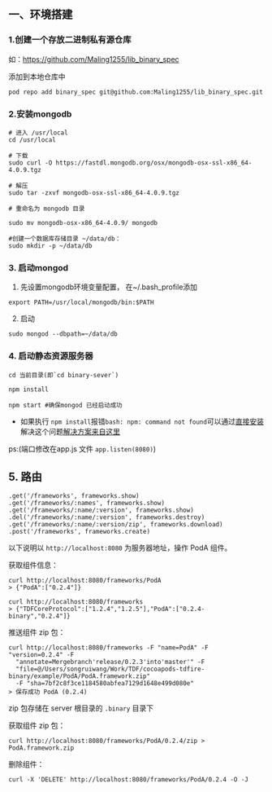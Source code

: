 ## 一、环境搭建

### 1.创建一个存放二进制私有源仓库

如：https://github.com/Maling1255/lib_binary_spec

添加到本地仓库中

``` 
pod repo add binary_spec git@github.com:Maling1255/lib_binary_spec.git
```

### 2.安装mongodb

```
# 进入 /usr/local
cd /usr/local

# 下载
sudo curl -O https://fastdl.mongodb.org/osx/mongodb-osx-ssl-x86_64-4.0.9.tgz

# 解压
sudo tar -zxvf mongodb-osx-ssl-x86_64-4.0.9.tgz

# 重命名为 mongodb 目录

sudo mv mongodb-osx-x86_64-4.0.9/ mongodb

#创建一个数据库存储目录 ~/data/db：
sudo mkdir -p ~/data/db
```

### 3. 启动mongod

1. 先设置mongodb环境变量配置， 在~/.bash_profile添加

```
export PATH=/usr/local/mongodb/bin:$PATH 
```

2. 启动
``` 
sudo mongod --dbpath=~/data/db
```

### 4. 启动静态资源服务器

```
cd 当前目录(即`cd binary-sever`)

npm install

npm start #确保mongod 已经启动成功

```

>
 - 如果执行 `npm install`报错` bash: npm: command not found `可以通过[直接安装](https://nodejs.org/en/)解决这个问题[解决方案来自这里](https://stackoverflow.com/questions/45585029/bash-npm-command-not-found)


ps:(端口修改在app.js 文件 `app.listen(8080)`)
## 5. 路由

```
.get('/frameworks', frameworks.show)
.get('/frameworks/:names', frameworks.show)
.get('/frameworks/:name/:version', frameworks.show)
.del('/frameworks/:name/:version', frameworks.destroy)
.get('/frameworks/:name/:version/zip', frameworks.download)
.post('/frameworks', frameworks.create)
```

以下说明以 `http://localhost:8080` 为服务器地址，操作 PodA 组件。

获取组件信息：

```
curl http://localhost:8080/frameworks/PodA
> {"PodA":["0.2.4"]}

curl http://localhost:8080/frameworks
> {"TDFCoreProtocol":["1.2.4","1.2.5"],"PodA":["0.2.4-binary","0.2.4"]}
```

推送组件 zip 包：

```
curl http://localhost:8080/frameworks -F "name=PodA" -F "version=0.2.4" -F
  "annotate=Mergebranch'release/0.2.3'into'master'" -F
  "file=@/Users/songruiwang/Work/TDF/cocoapods-tdfire-binary/example/PodA/PodA.framework.zip"
  -F "sha=7bf2c8f3ce1184580abfea7129d1648e499d080e"
> 保存成功 PodA (0.2.4)
```

zip 包存储在 server 根目录的 `.binary` 目录下

获取组件 zip 包：

```
curl http://localhost:8080/frameworks/PodA/0.2.4/zip > PodA.framework.zip
```

删除组件：

```
curl -X 'DELETE' http://localhost:8080/frameworks/PodA/0.2.4 -O -J
```

